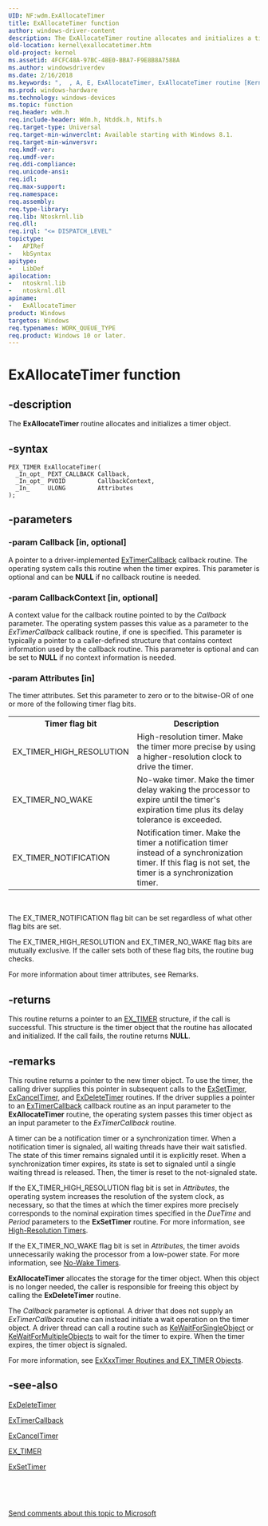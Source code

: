 ```yaml
---
UID: NF:wdm.ExAllocateTimer
title: ExAllocateTimer function
author: windows-driver-content
description: The ExAllocateTimer routine allocates and initializes a timer object.
old-location: kernel\exallocatetimer.htm
old-project: kernel
ms.assetid: 4FCFC48A-97BC-48E0-BBA7-F9E8B8A7588A
ms.author: windowsdriverdev
ms.date: 2/16/2018
ms.keywords: ",  , A, E, ExAllocateTimer, ExAllocateTimer routine [Kernel-Mode Driver Architecture], T, a, c, e, i, kernel.exallocatetimer, l, m, o, r, t, wdm/ExAllocateTimer, x"
ms.prod: windows-hardware
ms.technology: windows-devices
ms.topic: function
req.header: wdm.h
req.include-header: Wdm.h, Ntddk.h, Ntifs.h
req.target-type: Universal
req.target-min-winverclnt: Available starting with Windows 8.1.
req.target-min-winversvr: 
req.kmdf-ver: 
req.umdf-ver: 
req.ddi-compliance: 
req.unicode-ansi: 
req.idl: 
req.max-support: 
req.namespace: 
req.assembly: 
req.type-library: 
req.lib: Ntoskrnl.lib
req.dll: 
req.irql: "<= DISPATCH_LEVEL"
topictype:
-	APIRef
-	kbSyntax
apitype:
-	LibDef
apilocation:
-	ntoskrnl.lib
-	ntoskrnl.dll
apiname:
-	ExAllocateTimer
product: Windows
targetos: Windows
req.typenames: WORK_QUEUE_TYPE
req.product: Windows 10 or later.
---
```


# ExAllocateTimer function


## -description


The <b>ExAllocateTimer</b> routine allocates and initializes a timer object.


## -syntax


````
PEX_TIMER ExAllocateTimer(
  _In_opt_ PEXT_CALLBACK Callback,
  _In_opt_ PVOID         CallbackContext,
  _In_     ULONG         Attributes
);
````


## -parameters




### -param Callback [in, optional]

A pointer to a driver-implemented <a href="https://msdn.microsoft.com/library/windows/hardware/dn265190">ExTimerCallback</a> callback routine. The operating system calls this routine when the timer expires. This parameter is optional and can be <b>NULL</b> if no callback routine is needed.


### -param CallbackContext [in, optional]

A context value for the callback routine pointed to by the <i>Callback</i> parameter. The operating system passes this value as a parameter to the <i>ExTimerCallback</i> callback routine, if one is specified. This parameter is typically a pointer to a caller-defined structure that contains context information used by the callback routine. This parameter is optional and can be set to <b>NULL</b> if no context information is needed.


### -param Attributes [in]

The timer attributes. Set this parameter to zero or to the bitwise-OR of one or more of the following timer flag bits.

<table>
<tr>
<th>Timer flag bit</th>
<th>Description</th>
</tr>
<tr>
<td>EX_TIMER_HIGH_RESOLUTION</td>
<td>High-resolution timer. Make the timer more precise by using a higher-resolution clock to drive the timer.</td>
</tr>
<tr>
<td>EX_TIMER_NO_WAKE</td>
<td>No-wake timer. Make the timer delay waking the processor to expire until the timer's expiration time plus its delay tolerance is exceeded.</td>
</tr>
<tr>
<td>EX_TIMER_NOTIFICATION</td>
<td>Notification timer. Make the timer a notification timer instead of a synchronization timer. If this flag is not set, the timer is a synchronization timer.</td>
</tr>
</table>
 

The EX_TIMER_NOTIFICATION flag bit can be set regardless of what other flag bits are set.

The EX_TIMER_HIGH_RESOLUTION and EX_TIMER_NO_WAKE flag bits are mutually exclusive. If the caller sets both of these flag bits, the routine bug checks.

For more information about timer attributes, see Remarks.


## -returns



This routine returns a pointer to an <a href="https://docs.microsoft.com/en-us/windows-hardware/drivers/kernel/exxxxtimer-routines-and-ex-timer-objects">EX_TIMER</a> structure, if the call is successful. This structure is the timer object that the routine has allocated and initialized. If the call fails, the routine returns <b>NULL</b>.




## -remarks



This routine returns a pointer to the new timer object. To use the timer, the calling driver supplies this pointer in subsequent calls to the <a href="..\wdm\nf-wdm-exsettimer.md">ExSetTimer</a>, <a href="..\wdm\nf-wdm-excanceltimer.md">ExCancelTimer</a>, and <a href="..\wdm\nf-wdm-exdeletetimer.md">ExDeleteTimer</a> routines. If the driver supplies a pointer to an <a href="https://msdn.microsoft.com/library/windows/hardware/dn265190">ExTimerCallback</a> callback routine as an input parameter to the <b>ExAllocateTimer</b> routine, the operating system passes this timer object as an input parameter to the <i>ExTimerCallback</i> routine.

A timer can be a notification timer or a synchronization timer. When a notification timer is signaled, all waiting threads have their wait satisfied. The state of this timer remains signaled until it is explicitly reset. When a synchronization timer expires, its state is set to signaled until a single waiting thread is released. Then, the timer is reset to the not-signaled state.

If the EX_TIMER_HIGH_RESOLUTION flag bit is set in <i>Attributes</i>, the operating system increases the resolution of the system clock, as necessary, so that the times at which the timer expires more precisely corresponds to the nominal expiration times specified in the <i>DueTime</i> and <i>Period</i> parameters to the <b>ExSetTimer</b> routine. For more information, see <a href="https://msdn.microsoft.com/library/windows/hardware/dn265247">High-Resolution Timers</a>.

If the EX_TIMER_NO_WAKE flag bit is set in <i>Attributes</i>, the timer avoids unnecessarily waking the processor from a low-power state. For more information, see <a href="https://msdn.microsoft.com/library/windows/hardware/dn265414">No-Wake Timers</a>.

<b>ExAllocateTimer</b> allocates the storage for the timer object. When this object is no longer needed, the caller is responsible for freeing this object by calling the <b>ExDeleteTimer</b> routine.

The <i>Callback</i> parameter is optional. A driver that does not supply an <i>ExTimerCallback</i> routine can instead initiate a wait operation on the timer object. A driver thread can call a routine such as <a href="..\wdm\nf-wdm-kewaitforsingleobject.md">KeWaitForSingleObject</a> or <a href="..\wdm\nf-wdm-kewaitformultipleobjects.md">KeWaitForMultipleObjects</a> to wait for the timer to expire. When the timer expires, the timer object is signaled.

For more information, see <a href="https://msdn.microsoft.com/library/windows/hardware/dn265198">ExXxxTimer Routines and EX_TIMER Objects</a>.




## -see-also

<a href="..\wdm\nf-wdm-exdeletetimer.md">ExDeleteTimer</a>



<a href="https://msdn.microsoft.com/library/windows/hardware/dn265190">ExTimerCallback</a>



<a href="..\wdm\nf-wdm-excanceltimer.md">ExCancelTimer</a>



<a href="https://docs.microsoft.com/en-us/windows-hardware/drivers/kernel/exxxxtimer-routines-and-ex-timer-objects">EX_TIMER</a>



<a href="..\wdm\nf-wdm-exsettimer.md">ExSetTimer</a>



 

 

<a href="mailto:wsddocfb@microsoft.com?subject=Documentation%20feedback [kernel\kernel]:%20ExAllocateTimer routine%20 RELEASE:%20(2/16/2018)&amp;body=%0A%0APRIVACY STATEMENT%0A%0AWe use your feedback to improve the documentation. We don't use your email address for any other purpose, and we'll remove your email address from our system after the issue that you're reporting is fixed. While we're working to fix this issue, we might send you an email message to ask for more info. Later, we might also send you an email message to let you know that we've addressed your feedback.%0A%0AFor more info about Microsoft's privacy policy, see http://privacy.microsoft.com/en-us/default.aspx." title="Send comments about this topic to Microsoft">Send comments about this topic to Microsoft</a>

